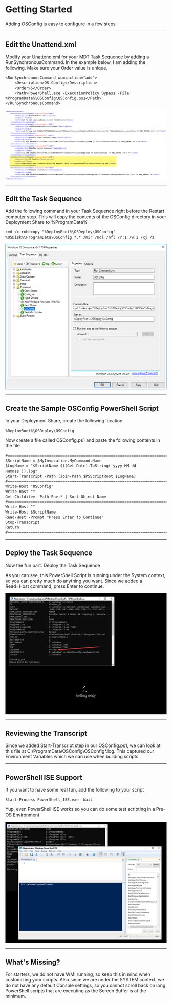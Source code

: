 # Getting Started

Adding OSConfig is easy to configure in a few steps

---

## Edit the Unattend.xml

Modify your Unattend.xml for your MDT Task Sequence by adding a RunSynchronousCommand.  In the example below, I am adding the following.  Make sure your Order value is unique.

```
<RunSynchronousCommand wcm:action="add">
    <Description>OS Config</Description>
    <Order>5</Order>
    <Path>PowerShell.exe -ExecutionPolicy Bypass -File %ProgramData%\OSConfig\OSConfig.ps1</Path>
</RunSynchronousCommand>
```

![](/assets/2018-05-24_23-22-43.png)

---

## Edit the Task Sequence

Add the following command in your Task Sequence right before the Restart computer step.  This will copy the contents of the OSConfig directory in your Deployment Share to %ProgramData%

```
cmd /c robocopy "%DeployRoot%\OSDeploy\OSConfig" %OSDisk%\ProgramData\OSConfig *.* /mir /ndl /nfl /r:1 /w:1 /xj /z
```

![](/assets/2018-05-24_23-31-09.png)

---

## Create the Sample OSConfig PowerShell Script

In your Deployment Share, create the following location

```
%DeployRoot%\OSDeploy\OSConfig
```

Now create a file called OSConfig.ps1 and paste the following contents in the file

```
#======================================================================================
$ScriptName = $MyInvocation.MyCommand.Name
$LogName = "$ScriptName-$((Get-Date).ToString('yyyy-MM-dd-HHmmss')).log"
Start-Transcript -Path (Join-Path $PSScriptRoot $LogName)
#======================================================================================
Write-Host "OSConfig"
Write-Host ""
Get-Childitem -Path Env:* | Sort-Object Name
#======================================================================================
Write-Host ""
Write-Host $ScriptName
Read-Host -Prompt "Press Enter to Continue"
Stop-Transcript
Return
#======================================================================================
```

---

## Deploy the Task Sequence

Now the fun part.  Deploy the Task Sequence

As you can see, this PowerShell Script is running under the System context, so you can pretty much do anything you want.  Since we added a Read=Host command, press Enter to continue.

![](/assets/2018-05-24_23-42-47.png)

---

## Reviewing the Transcript

Since we added Start-Transcript step in our OSConfig.ps1, we can look at this file at C:\ProgramData\OSConfig\OSConfig\*.log.  This captured our Environment Variables which we can use when building scripts.



---

## PowerShell ISE Support

If you want to have some real fun, add the following to your script

```
Start-Process PowerShell_ISE.exe -Wait
```

Yup, even PowerShell ISE works so you can do some test scripting in a Pre-OS Environment

![](/assets/2018-05-24_23-50-13.png)

---

## What's Missing?

For starters, we do not have WMI running, so keep this in mind when customizing your scripts.  Also since we are under the SYSTEM context, we do not have any default Console settings, so you cannot scroll back on long PowerShell scripts that are executing as the Screen Buffer is at the minimum.



